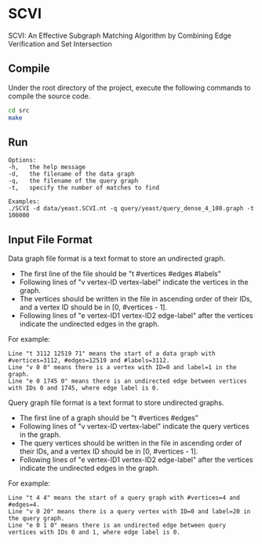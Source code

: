 # SCVI
SCVI: An Effective Subgraph Matching Algorithm by Combining Edge Verification and Set Intersection

## Compile
Under the root directory of the project, execute the following commands to compile the source code.

```zsh
cd src
make
```

## Run
```
Options:
-h,   the help message
-d,   the filename of the data graph
-q,   the filename of the query graph
-t,   specify the number of matches to find
```

```
Examples:
./SCVI -d data/yeast.SCVI.nt -q query/yeast/query_dense_4_100.graph -t 100000
```


## Input File Format

Data graph file format is a text format to store an undirected graph. 
- The first line of the file should be "t #vertices #edges #labels"
- Following lines of "v vertex-ID vertex-label" indicate the vertices in the graph.
- The vertices should be written in the file in ascending order of their IDs, and a vertex ID should be in [0, #vertices - 1].
- Following lines of "e vertex-ID1 vertex-ID2 edge-label" after the vertices indicate the undirected edges in the graph.

For example:
```
Line "t 3112 12519 71" means the start of a data graph with #vertices=3112, #edges=12519 and #labels=3112.
Line "v 0 0" means there is a vertex with ID=0 and label=1 in the graph.
Line "e 0 1745 0" means there is an undirected edge between vertices with IDs 0 and 1745, where edge label is 0.
```

Query graph file format is a text format to store undirected graphs.
- The first line of a graph should be "t #vertices #edges"
- Following lines of "v vertex-ID vertex-label" indicate the query vertices in the graph.
- The query vertices should be written in the file in ascending order of their IDs, and a vertex ID should be in [0, #vertices - 1].
- Following lines of "e vertex-ID1 vertex-ID2 edge-label" after the vertices indicate the undirected edges in the graph.

For example:
```
Line "t 4 4" means the start of a query graph with #vertices=4 and #edges=4.
Line "v 0 20" means there is a query vertex with ID=0 and label=20 in the query graph.
Line "e 0 1 0" means there is an undirected edge between query vertices with IDs 0 and 1, where edge label is 0.
```
